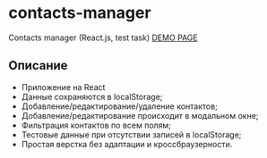 # contacts-manager
Contacts manager (React.js, test task)
[DEMO PAGE](https://chernrus.github.io/contacts-manager/)
## Описание
- Приложение на React
- Данные сохраняются в  localStorage;
- Добавление/редактирование/удаление контактов;
- Добавление/редактирование происходит в модальном окне;
- Фильтрация контактов по всем полям;
- Тестовые данные при отсутствии записей в localStorage;
- Простая верстка без адаптации и кроссбраузерности.
